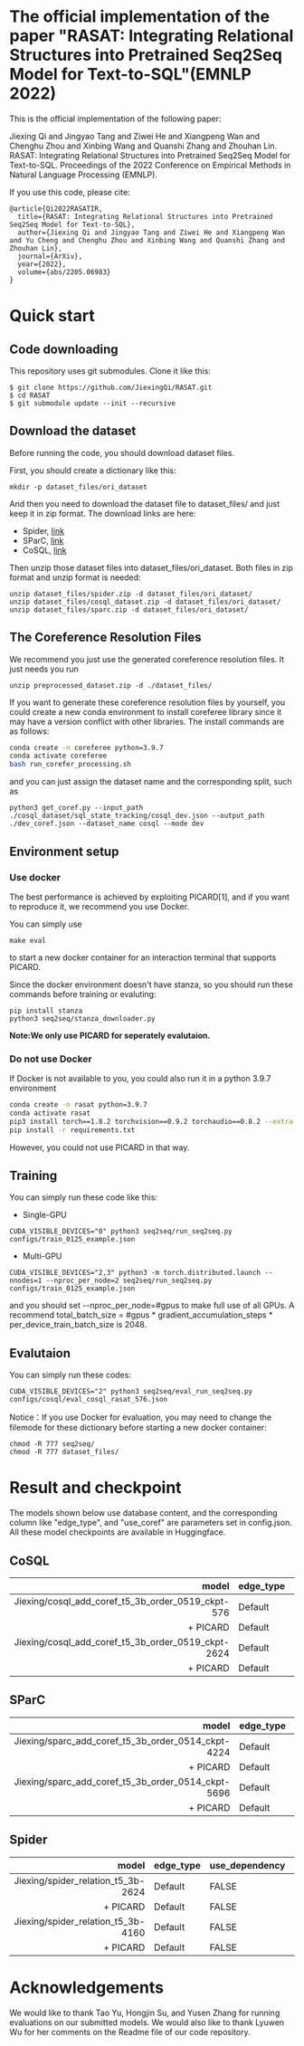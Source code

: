 # The official implementation of the paper "RASAT: Integrating Relational Structures into Pretrained Seq2Seq Model for Text-to-SQL"(EMNLP 2022)

This is the official implementation of the following paper:

Jiexing Qi and Jingyao Tang and Ziwei He and Xiangpeng Wan and Chenghu Zhou and Xinbing Wang and Quanshi Zhang and Zhouhan Lin. RASAT: Integrating Relational Structures into Pretrained Seq2Seq Model for Text-to-SQL. Proceedings of the 2022 Conference on Empirical Methods in Natural Language Processing (EMNLP).

If you use this code, please cite:

```
@article{Qi2022RASATIR,
  title={RASAT: Integrating Relational Structures into Pretrained Seq2Seq Model for Text-to-SQL},
  author={Jiexing Qi and Jingyao Tang and Ziwei He and Xiangpeng Wan and Yu Cheng and Chenghu Zhou and Xinbing Wang and Quanshi Zhang and Zhouhan Lin},
  journal={ArXiv},
  year={2022},
  volume={abs/2205.06983}
}
```


# Quick start

## Code downloading
This repository uses git submodules. Clone it like this:

```
$ git clone https://github.com/JiexingQi/RASAT.git
$ cd RASAT
$ git submodule update --init --recursive
```
## Download the dataset
Before running the code, you should download dataset files.

First, you should create a dictionary like this:
```
mkdir -p dataset_files/ori_dataset
```

And then you need to download the dataset file to dataset_files/ and just keep it in zip format. The download links are here:
+ Spider, [link](https://drive.google.com/uc?export=download&id=1_AckYkinAnhqmRQtGsQgUKAnTHxxX5J0)
+ SParC, [link](https://drive.google.com/uc?export=download&id=13Abvu5SUMSP3SJM-ZIj66mOkeyAquR73)
+ CoSQL, [link](https://drive.google.com/uc?export=download&id=14x6lsWqlu6gR-aYxa6cemslDN3qT3zxP)

Then unzip those dataset files into dataset_files/ori_dataset. Both files in zip format and unzip format is needed:

```
unzip dataset_files/spider.zip -d dataset_files/ori_dataset/
unzip dataset_files/cosql_dataset.zip -d dataset_files/ori_dataset/
unzip dataset_files/sparc.zip -d dataset_files/ori_dataset/
```

## The Coreference Resolution Files
We recommend you just use the generated coreference resolution files. It just needs you run

```
unzip preprocessed_dataset.zip -d ./dataset_files/
```

If you want to generate these coreference resolution files by yourself, you could create a new conda environment to install coreferee library since it may have a version conflict with other libraries. The install commands are as follows:

```bash
conda create -n coreferee python=3.9.7
conda activate coreferee
bash run_corefer_processing.sh
```

and you can just assign the dataset name and the corresponding split, such as 
```
python3 get_coref.py --input_path ./cosql_dataset/sql_state_tracking/cosql_dev.json --output_path ./dev_coref.json --dataset_name cosql --mode dev
```

## Environment setup

### Use docker
The best performance is achieved by exploiting PICARD[1], and if you want to reproduce it, we recommend you use Docker.

You can simply use 
```
make eval
```
to start a new docker container for an interaction terminal that supports PICARD. 

Since the docker environment doesn't have stanza, so you should run these commands before training or evaluting:
```
pip install stanza
python3 seq2seq/stanza_downloader.py
```

**Note:We only use PICARD for seperately evalutaion.**

### Do not use Docker
If Docker is not available to you, you could also run it in a python 3.9.7 environment 

```bash
conda create -n rasat python=3.9.7
conda activate rasat
pip3 install torch==1.8.2 torchvision==0.9.2 torchaudio==0.8.2 --extra-index-url https://download.pytorch.org/whl/lts/1.8/cu111
pip install -r requirements.txt
```

However, you could not use PICARD in that way.




## Training

You can simply run these code like this:

- Single-GPU
```
CUDA_VISIBLE_DEVICES="0" python3 seq2seq/run_seq2seq.py configs/train_0125_example.json
```

- Multi-GPU 
```
CUDA_VISIBLE_DEVICES="2,3" python3 -m torch.distributed.launch --nnodes=1 --nproc_per_node=2 seq2seq/run_seq2seq.py configs/train_0125_example.json
```

and you should set --nproc_per_node=#gpus to make full use of all GPUs. A recommend total_batch_size = #gpus * gradient_accumulation_steps * per_device_train_batch_size is 2048.


## Evalutaion

You can simply run these codes:

```
CUDA_VISIBLE_DEVICES="2" python3 seq2seq/eval_run_seq2seq.py configs/cosql/eval_cosql_rasat_576.json
```

Notice：If you use Docker for evaluation, you may need to change the filemode for these dictionary before starting a new docker container:

```
chmod -R 777 seq2seq/
chmod -R 777 dataset_files/
```


# Result and checkpoint

The models shown below use database content, and the corresponding column like "edge_type", and "use_coref" are parameters set in config.json. All these model checkpoints are available in Huggingface. 

## CoSQL
| model                                              | edge_type | use_dependency | use_coref | QEM/IEM(Dev) | QEX/IEX(Dev) | QEM/IEM(Test) | QEX/IEX(Test) |
|---------------------------------------------------:|-----------|----------------|-----------|--------------|--------------|---------------|---------------|
| Jiexing/cosql_add_coref_t5_3b_order_0519_ckpt-576  | Default   | FALSE          | TRUE      | 56.1/25.9    | 63.2/34.1    | -             | -             |
| + PICARD                                           | Default   | FALSE          | TRUE      | 58.6/27.0    | 67.0/39.6    | 53.6/24.1     | 64.9/34.3     |
| Jiexing/cosql_add_coref_t5_3b_order_0519_ckpt-2624 | Default   | FALSE          | TRUE      | 56.4/25.6    | 63.1/34.8    | -             | -             |
| + PICARD                                           | Default   | FALSE          | TRUE      | 57.9/26.3    | 66.1/38.6    | **55.7/26.5**     | **66.3/37.4**     |




## SParC
| model                                              | edge_type | use_dependency | use_coref | QEM/IEM(Dev) | QEX/IEX(Dev) | QEM/IEM(Test) | QEX/IEX(Test) |
|---------------------------------------------------:|-----------|----------------|-----------|--------------|--------------|---------------|---------------|
| Jiexing/sparc_add_coref_t5_3b_order_0514_ckpt-4224 | Default   | FALSE          | TRUE      | 65.0/45.5    | 72.4/53.1    | -             | -             |
| + PICARD                                           | Default   | FALSE          | TRUE      | 67.5/46.9    | 73.2/53.8    | 67.7/44.9     | 74.0/52.6     |
| Jiexing/sparc_add_coref_t5_3b_order_0514_ckpt-5696 | Default   | FALSE          | TRUE      | 63.7/47.4    | 68.1/50.2    | -             | -             |
| + PICARD                                           | Default   | FALSE          | TRUE      | 67.1/49.3    | 72.5/53.6    | 67.3/45.2     | 73.6/52.6     |



## Spider

| model                              | edge_type | use_dependency | use_coref | EM(Dev) | EX(Dev) | EM(Test) | EX(Test) |
|-----------------------------------:|-----------|----------------|-----------|---------|---------|----------|----------|
| Jiexing/spider_relation_t5_3b-2624 | Default   | FALSE          | FALSE     | 72      | 76.6    | -        | -        |
|                           + PICARD | Default   | FALSE          | FALSE     | 74.7    | **80.5**    | 70.6     | **75.5**     |
| Jiexing/spider_relation_t5_3b-4160 | Default   | FALSE          | FALSE     | 72.6    | 76.6    | -        | -        |
|                           + PICARD | Default   | FALSE          | FALSE     | **75.3**    | 78.3    | **70.9**     | 74.5     |


# Acknowledgements
We would like to thank Tao Yu, Hongjin Su, and Yusen Zhang for running evaluations on our submitted models. We would also like to thank Lyuwen Wu for her comments on the Readme file of our code repository.

